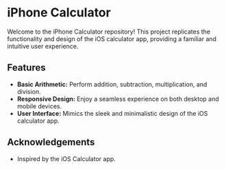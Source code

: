 # iPhone Calculator 
Welcome to the iPhone Calculator  repository! This project replicates the functionality and design of the iOS calculator app, providing a familiar and intuitive user experience.

## Features
- **Basic Arithmetic:** Perform addition, subtraction, multiplication, and division.
- **Responsive Design:** Enjoy a seamless experience on both desktop and mobile devices.
- **User Interface:** Mimics the sleek and minimalistic design of the iOS calculator app.

## Acknowledgements
- Inspired by the iOS Calculator app.
